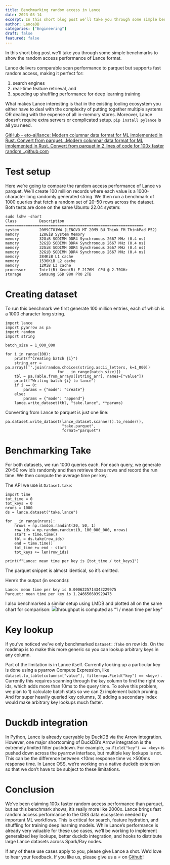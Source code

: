 ```yaml
---
title: Benchmarking random access in Lance
date: 2023-03-14
excerpt: In this short blog post we’ll take you through some simple benchmarks to show the random access performance of Lance format.
author: LanceDB
categories: ["Engineering"]
draft: false
featured: false
---
```


In this short blog post we’ll take you through some simple benchmarks to show the random access performance of Lance format.

Lance delivers comparable scan performance to parquet but supports fast random access, making it perfect for:

1. search engines
2. real-time feature retrieval, and
3. speeding up shuffling performance for deep learning training

What makes Lance interesting is that in the existing tooling ecosystem you either have to deal with the complexity of putting together multiple systems OR dealing with the expense of all in-memory stores. Moreover, Lance doesn’t require extra servers or complicated setup. `pip install pylance` is all you need.

[GitHub - eto-ai/lance: Modern columnar data format for ML implemented in Rust. Convert from parquet…Modern columnar data format for ML implemented in Rust. Convert from parquet in 2 lines of code for 100x faster random…github.com](https://github.com/eto-ai/lance?source=post_page-----ed690757a826--------------------------------)

# Test setup

Here we’re going to compare the random access performance of Lance vs parquet. We’ll create 100 million records where each value is a 1000-character long randomly generated string. We then run a benchmark of 1000 queries that fetch a random set of 20–50 rows across the dataset. Both tests are done on the same Ubuntu 22.04 system:

    sudo lshw -short
    Class          Description
    =============================================================
    system         20M9CTO1WW (LENOVO_MT_20M9_BU_Think_FM_ThinkPad P52)
    memory         128GiB System Memory
    memory         32GiB SODIMM DDR4 Synchronous 2667 MHz (0.4 ns)
    memory         32GiB SODIMM DDR4 Synchronous 2667 MHz (0.4 ns)
    memory         32GiB SODIMM DDR4 Synchronous 2667 MHz (0.4 ns)
    memory         32GiB SODIMM DDR4 Synchronous 2667 MHz (0.4 ns)
    memory         384KiB L1 cache
    memory         1536KiB L2 cache
    memory         12MiB L3 cache
    processor      Intel(R) Xeon(R) E-2176M  CPU @ 2.70GHz
    storage        Samsung SSD 980 PRO 2TB

# Creating dataset

To run this benchmark we first generate 100 million entries, each of which is a 1000 character long string.

    import lance
    import pyarrow as pa
    import random
    import string
    
    batch_size = 1_000_000
    
    for i in range(100):
        print(f"Creating batch {i}")
        string_arr = pa.array([''.join(random.choices(string.ascii_letters, k=1_000))
                           for _ in range(batch_size)])
        tbl = pa.Table.from_arrays([string_arr], names=["value"])
        print(f"Writing batch {i} to lance")
        if i == 0:
            params = {"mode": "create"}
        else:
            params = {"mode": "append"}
        lance.write_dataset(tbl, "take.lance", **params)

Converting from Lance to parquet is just one line:

    pa.dataset.write_dataset(lance_dataset.scanner().to_reader(), 
                             "take.parquet", 
                             format="parquet")

# Benchmarking Take

For both datasets, we run 1000 queries each. For each query, we generate 20–50 row id’s randomly and then retrieve those rows and record the run time. We then compute the average time per key.

The API we use is `Dataset.take`:

    import time
    tot_time = 0
    tot_keys = 0
    nruns = 1000
    ds = lance.dataset("take.lance")
    
    for _ in range(nruns):
        nrows = np.random.randint(20, 50, 1)
        row_ids = np.random.randint(0, 100_000_000, nrows)
        start = time.time()
        tbl = ds.take(row_ids)
        end = time.time()
        tot_time += end - start
        tot_keys += len(row_ids)
    
    print(f"Lance: mean time per key is {tot_time / tot_keys}")

The parquet snippet is almost identical, so it’s omitted.

Here’s the output (in seconds):

    Lance: mean time per key is 0.0006225714343229975
    Parquet: mean time per key is 1.246656603929473

I also benchmarked a similar setup using LMDB and plotted all on the same chart for comparison:
![](https://miro.medium.com/v2/resize:fit:770/1*CgLqW9c8Q8UMEBWgvBI17Q.png)throughput is computed as “1 / mean time per key”
# Key lookup

If you’ve noticed we’ve only benchmarked `Dataset::Take` on row ids. On the roadmap is to make this more generic so you can lookup arbitrary keys in any column.

Part of the limitation is in Lance itself. Currently looking up a particular key is done using a pyarrow Compute Expression, like `dataset.to_table(columns=["value"], filter=pa.Field("key") == <key>)` . Currently this requires scanning through the `key` column to find the right row ids, which adds more than 10ms to the query time. To solve this problem, we plan to 1) calculate batch stats so we can 2) implement batch pruning. And for super heavily queried key columns, 3) adding a secondary index would make arbitrary key lookups much faster.

# Duckdb integration

In Python, Lance is already queryable by DuckDB via the Arrow integration. However, one major shortcoming of DuckDB’s Arrow integration is the extremely limited filter pushdown. For example, `pa.Field("key") == <key>` is pushed down across the pyarrow interface, but multiple key lookups is not. This can be the difference between <10ms response time vs >500ms response time. In Lance OSS, we’re working on a native duckdb extension so that we don’t have to be subject to these limitations.

# Conclusion

We’ve been claiming 100x faster random access performance than parquet, but as this benchmark shows, it’s really more like 2000x. Lance brings fast random access performance to the OSS data ecosystem needed by important ML workflows. This is critical for search, feature hydration, and shuffling for training deep learning models. While Lance’s performance is already very valuable for these use cases, we’ll be working to implement generalized key lookups, better duckdb integration, and hooks to distribute large Lance datasets across Spark/Ray nodes.

If any of these use cases apply to you, please give Lance a shot. We’d love to hear your feedback. If you like us, please give us a ⭐ on [️Github](http://github.com/eto-ai/lance)!
